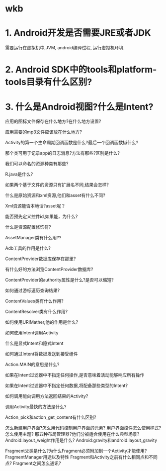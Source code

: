 wkb
===
# 1. Android开发是否需要JRE或者JDK
  需要运行在虚拟机中,JVM,  android编译过程, 运行虚拟机环境.

# 2. Android SDK中的tools和platform-tools目录有什么区别?
    

# 3. 什么是Android视图?什么是Intent?

应用的图标文件保存在什么地方?在什么地方设置?

应用需要的mp3文件应该放在什么地方?

Activity的第一个生命周期回调函数是什么?最后一个回调函数椒什么?

那个类可用于记录app的日志消息?方法有那些?区别是什么?


我们可以命名的资源种类有那些?

R.java是什么?

如果两个基于文件的资源只有扩展名不同,结果会怎样?

什么是原始资源和xml资源,他们和asset有什么不同?

Xml资源能否本地话?asset呢？

能否预先定义控件id,如果能，为什么?

什么是资源配置修饰符?

AssetManager类有什么用??

Adb工具的作用是什么?

ContentProvider数据库保存在那里?

有什么好的方法浏览ContentProvider数据库?

ContentProvider的authority属性是什么?是否可以缩短?

如何通过游标遍历查询结果?

ContentValues类有什么作用?

ContentResolver类有什么作用?

如何使用URIMather,他的作用是什么?

如何使用Intent调用Activity

什么是显式Intent和隐式Intent

如何通过Intent将数据发送到接受组件

Action.MAIN的意思是什么?

如果在Intent过滤器中不指定任何操作,是否意味着活动能够响应所有操作

如果在Intent过滤器中不指定任何数据,将配备那些类型的Intent?

如何调用能向调用方法返回结果的Activity?

调用Activity最快的方法是什么?

Action_pick和action_get_content有什么区别?

怎么新建用户界面?怎么用代码控制用户界面的元素?
用户界面控件怎么使用样式?
怎么使用主题?
那五种布局管理器?他们分被适合使用在什么典型场景?
Android:layout_weight作用是什么?
Android:gravity和android:layout_gravity 

Fragment父类是什么?为什么Fragment必须附加到一个Activity才能使用?
FragmentManager用途以及特性
Fragment和Activity之前有什么相同点和不同点?
Fragment之间怎么通讯?




